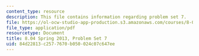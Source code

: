 ```yaml
---
content_type: resource
description: This file contains information regarding problem set 7.
file: https://ol-ocw-studio-app-production.s3.amazonaws.com/courses/8-04-quantum-physics-i-spring-2013/84d22813c2577670b050024c07c647ee_MIT8_04S13_ps7.pdf
file_type: application/pdf
resourcetype: Document
title: 8.04 Spring 2013, Problem Set 7
uid: 84d22813-c257-7670-b050-024c07c647ee
---
```


